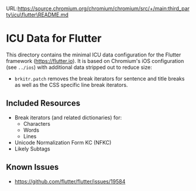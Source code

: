 URL:https://source.chromium.org/chromium/chromium/src/+/main:third_party\icu\flutter\README.md
# ICU Data for Flutter

This directory contains the minimal ICU data configuration for the Flutter
framework (https://flutter.io). It is based on Chromium's iOS configuration
(see `../ios`) with additional data stripped out to reduce size:

 * `brkitr.patch` removes the break iterators for sentence and
   title breaks as well as the CSS specific line break iterators.

## Included Resources

 * Break iterators (and related dictionaries) for:
   * Characters
   * Words
   * Lines
 * Unicode Normalization Form KC (NFKC)
 * Likely Subtags


## Known Issues

 * https://github.com/flutter/flutter/issues/19584

